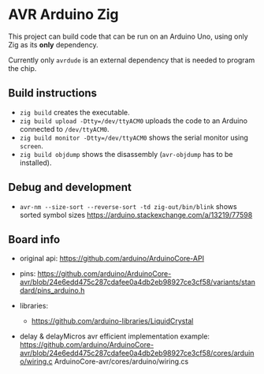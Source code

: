 # AVR Arduino Zig

This project can build code that can be run on an Arduino Uno, using only Zig as its **only** dependency. 

Currently only `avrdude` is an external dependency that is needed to program the chip.

## Build instructions

* `zig build` creates the executable.
* `zig build upload -Dtty=/dev/ttyACM0` uploads the code to an Arduino connected to `/dev/ttyACM0`.
* `zig build monitor -Dtty=/dev/ttyACM0` shows the serial monitor using `screen`.  
* `zig build objdump` shows the disassembly (`avr-objdump` has to be installed).


## Debug and development

* `avr-nm --size-sort --reverse-sort -td zig-out/bin/blink` shows sorted symbol sizes
https://arduino.stackexchange.com/a/13219/77598

## Board info


- original api: https://github.com/arduino/ArduinoCore-API
- pins: https://github.com/arduino/ArduinoCore-avr/blob/24e6edd475c287cdafee0a4db2eb98927ce3cf58/variants/standard/pins_arduino.h

- libraries: 
    * https://github.com/arduino-libraries/LiquidCrystal

- delay & delayMicros avr efficient implementation example:
    https://github.com/arduino/ArduinoCore-avr/blob/24e6edd475c287cdafee0a4db2eb98927ce3cf58/cores/arduino/wiring.c
    ArduinoCore-avr/cores/arduino/wiring.cs
